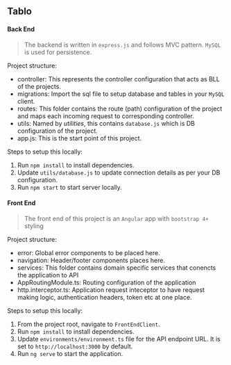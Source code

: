 ## Tablo

#### Back End

> The backend is written in `express.js` and follows MVC pattern.
> `MySQL` is used for persistence.

Project structure:

* controller: This represents the controller configuration that acts as BLL of the projects.
* migrations: Import the sql file to setup database and tables in your `MySQL` client.
* routes: This folder contains the route (path) configuration of the project and maps each incoming request to corresponding controller.
* utils: Named by _utilities_, this contains `database.js` which is DB configuration of the project.
* app.js: This is the start point of this project.

Steps to setup this locally:

1. Run `npm install` to install dependencies.
2. Update `utils/database.js` to update connection details as per your DB configuration.
3. Run `npm start` to start server locally.

#### Front End

> The front end of this project is an `Angular` app with `bootstrap 4+` styling

Project structure:

* error: Global error components to be placed here.
* navigation: Header/footer components places here.
* services: This folder contains domain specific services that conencts the application to API
* AppRoutingModule.ts: Routing configuration of the application  
* http.interceptor.ts: Application request inteceptor to have request making logic, authentication headers, token etc at one place.

Steps to setup this locally:

1. From the project root, navigate to `FrontEndClient`.
2. Run `npm install` to install dependencies.
3. Update `environments/environment.ts` file for the API endpoint URL. It is set to `http://localhost:3000` by default.
4. Run `ng serve` to start the application.

